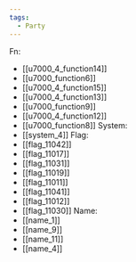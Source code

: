 ```yaml
---
tags:
  - Party
---
```

Fn:
- [[u7000_4_function14]]
- [[u7000_function6]]
- [[u7000_4_function15]]
- [[u7000_4_function13]]
- [[u7000_function9]]
- [[u7000_4_function12]]
- [[u7000_function8]]
System:
- [[system_4]]
Flag:
- [[flag_11042]]
- [[flag_11017]]
- [[flag_11031]]
- [[flag_11019]]
- [[flag_11011]]
- [[flag_11041]]
- [[flag_11012]]
- [[flag_11030]]
Name:
- [[name_1]]
- [[name_9]]
- [[name_11]]
- [[name_4]]
